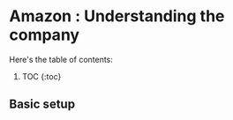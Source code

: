 # Amazon : Understanding the company

Here's the table of contents:

1. TOC
{:toc}

## Basic setup


